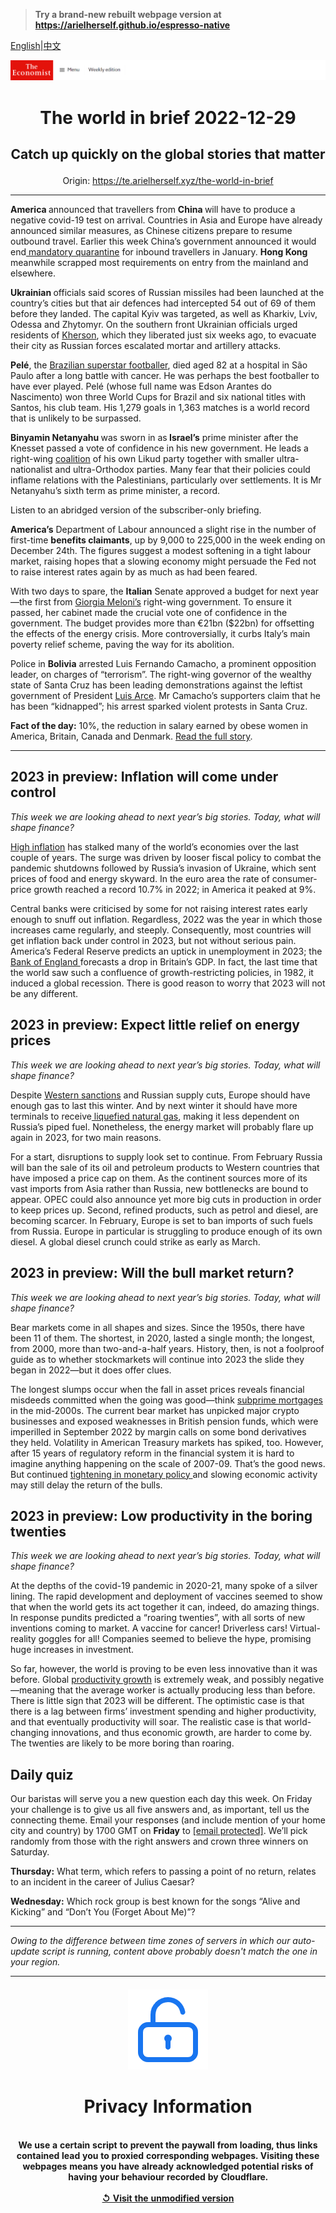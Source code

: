 > **Try a brand-new rebuilt webpage version at https://arielherself.github.io/espresso-native**

[English](https://github.com/arielherself/espresso/blob/main/README.md)|[中文](https://github-com.translate.goog/arielherself/espresso/blob/main/README.md?_x_tr_sl=en&_x_tr_tl=zh-CN&_x_tr_hl=zh-CN&_x_tr_pto=wapp)



![The Economist](menubar.png)

# <p align="center">The world in brief 2022-12-29</p>

## <p align="center">Catch up quickly on the global stories that matter</p>

<p align="center">Origin: <a href="https://te.arielherself.xyz/the-world-in-brief">https://te.arielherself.xyz/the-world-in-brief</a><hr>

<strong>America </strong>announced that travellers from <strong>China </strong>will have to produce a negative covid-19 test on arrival. Countries in Asia and Europe have already announced similar measures, as Chinese citizens prepare to resume outbound travel. Earlier this week China’s government announced it would end[ mandatory quarantine](https://te.arielherself.xyz/leaders/2022/12/07/china-is-loosening-its-covid-restrictions-at-great-risk) for inbound travellers in January. <strong>Hong Kong </strong>meanwhile scrapped most requirements on entry from the mainland and elsewhere.

<strong>Ukrainian </strong>officials said scores of Russian missiles had been launched at the country’s cities but that air defences had intercepted 54 out of 69 of them before they landed. The capital Kyiv was targeted, as well as Kharkiv, Lviv, Odessa and Zhytomyr. On the southern front Ukrainian officials urged residents of [Kherson](https://te.arielherself.xyz/graphic-detail/2022/11/15/the-battle-for-kherson-in-maps), which they liberated just six weeks ago, to evacuate their city as Russian forces escalated mortar and artillery attacks. 

<strong>Pelé</strong>, the [Brazilian superstar footballer](https://te.arielherself.xyz/the-americas/2022/12/29/pele-king-of-the-beautiful-game), died aged 82 at a hospital in São Paulo after a long battle with cancer. He was perhaps the best footballer to have ever played. Pelé (whose full name was Edson Arantes do Nascimento) won three World Cups for Brazil and six national titles with Santos, his club team. His 1,279 goals in 1,363 matches is a world record that is unlikely to be surpassed.

<strong>Binyamin Netanyahu </strong>was sworn in as<strong> Israel’s</strong> prime minister after the Knesset passed a vote of confidence in his new government. He leads a right-wing [coalition](https://te.arielherself.xyz/middle-east-and-africa/2022/11/10/the-changing-nature-of-israeli-politics) of his own Likud party together with smaller ultra-nationalist and ultra-Orthodox parties. Many fear that their policies could inflame relations with the Palestinians, particularly over settlements. It is Mr Netanyahu’s sixth term as prime minister, a record.

Listen to an abridged version of the subscriber-only briefing.

<strong>America’s</strong> Department of Labour announced a slight rise in the number of first-time <strong>benefits claimants</strong>, up by 9,000 to 225,000 in the week ending on December 24th. The figures suggest a modest softening in a tight labour market, raising hopes that a slowing economy might persuade the Fed not to raise interest rates again by as much as had been feared.

With two days to spare, the <strong>Italian</strong> Senate approved a budget for next year—the first from [Giorgia Meloni’s](https://te.arielherself.xyz/the-world-ahead/2022/11/18/italians-will-soon-discover-who-the-real-giorgia-meloni-is) right-wing government. To ensure it passed, her cabinet made the crucial vote one of confidence in the government. The budget provides more than €21bn ($22bn) for offsetting the effects of the energy crisis. More controversially, it curbs Italy’s main poverty relief scheme, paving the way for its abolition.

Police in <strong>Bolivia</strong> arrested Luis Fernando Camacho, a prominent opposition leader, on charges of “terrorism”. The right-wing governor of the wealthy state of Santa Cruz has been leading demonstrations against the leftist government of President [Luis Arce](https://te.arielherself.xyz/the-americas/2020/10/24/dont-mess-up-bolivias-miracle). Mr Camacho’s supporters claim that he has been “kidnapped”; his arrest sparked violent protests in Santa Cruz.

<strong>Fact of the day:</strong> 10%, the reduction in salary earned by obese women in America, Britain, Canada and Denmark. [Read the full story](https://te.arielherself.xyz/christmas-specials/2022/12/20/the-economics-of-thinness).

----------

## 2023 in preview: Inflation will come under control

<em>This week we are looking ahead to next year’s big stories. Today, what will shape finance?</em>

[High inflation](https://te.arielherself.xyz/special-report/2022/10/05/the-inflation-problem-will-get-better-before-it-gets-worse) has stalked many of the world’s economies over the last couple of years. The surge was driven by looser fiscal policy to combat the pandemic shutdowns followed by Russia’s invasion of Ukraine, which sent prices of food and energy skyward. In the euro area the rate of consumer-price growth reached a record 10.7% in 2022; in America it peaked at 9%.

Central banks were criticised by some for not raising interest rates early enough to snuff out inflation. Regardless, 2022 was the year in which those increases came regularly, and steeply. Consequently, most countries will get inflation back under control in 2023, but not without serious pain. America’s Federal Reserve predicts an uptick in unemployment in 2023; the [Bank of England ](https://te.arielherself.xyz/britain/2022/10/27/the-bank-of-england-has-seen-off-several-threats)forecasts a drop in Britain’s GDP. In fact, the last time that the world saw such a confluence of growth-restricting policies, in 1982, it induced a global recession. There is good reason to worry that 2023 will not be any different. 

## 2023 in preview: Expect little relief on energy prices

<em>This week we are looking ahead to next year’s big stories. Today, what will shape finance?</em>

Despite [Western sanctions](https://te.arielherself.xyz/finance-and-economics/2022/08/24/western-sanctions-will-eventually-impair-russias-economy) and Russian supply cuts, Europe should have enough gas to last this winter. And by next winter it should have more terminals to receive[ liquefied natural gas](https://te.arielherself.xyz/business/2022/11/10/can-american-liquefied-natural-gas-rescue-europe), making it less dependent on Russia’s piped fuel. Nonetheless, the energy market will probably flare up again in 2023, for two main reasons.

For a start, disruptions to supply look set to continue. From February Russia will ban the sale of its oil and petroleum products to Western countries that have imposed a price cap on them. As the continent sources more of its vast imports from Asia rather than Russia, new bottlenecks are bound to appear. OPEC could also announce yet more big cuts in production in order to keep prices up. Second, refined products, such as petrol and diesel, are becoming scarcer. In February, Europe is set to ban imports of such fuels from Russia. Europe in particular is struggling to produce enough of its own diesel. A global diesel crunch could strike as early as March.

## 2023 in preview: Will the bull market return?

<em>This week we are looking ahead to next year’s big stories. Today, what will shape finance?</em>

Bear markets come in all shapes and sizes. Since the 1950s, there have been 11 of them. The shortest, in 2020, lasted a single month; the longest, from 2000, more than two-and-a-half years. History, then, is not a foolproof guide as to whether stockmarkets will continue into 2023 the slide they began in 2022—but it does offer clues.

The longest slumps occur when the fall in asset prices reveals financial misdeeds committed when the going was good—think [subprime mortgages](https://te.arielherself.xyz/special-report/2017/05/04/how-the-2007-08-crisis-unfolded) in the mid-2000s. The current bear market has unpicked major crypto businesses and exposed weaknesses in British pension funds, which were imperilled in September 2022 by margin calls on some bond derivatives they held. Volatility in American Treasury markets has spiked, too. However, after 15 years of regulatory reform in the financial system it is hard to imagine anything happening on the scale of 2007-09. That’s the good news. But continued [tightening in monetary policy ](https://te.arielherself.xyz/finance-and-economics/2022/10/13/rates-are-rising-at-unprecedented-speed-when-will-they-bite)and slowing economic activity may still delay the return of the bulls.

## 2023 in preview: Low productivity in the boring twenties

<em>This week we are looking ahead to next year’s big stories. Today, what will shape finance?</em>

At the depths of the covid-19 pandemic in 2020-21, many spoke of a silver lining. The rapid development and deployment of vaccines seemed to show that when the world gets its act together it can, indeed, do amazing things. In response pundits predicted a “roaring twenties”, with all sorts of new inventions coming to market. A vaccine for cancer! Driverless cars! Virtual-reality goggles for all! Companies seemed to believe the hype, promising huge increases in investment.

So far, however, the world is proving to be even less innovative than it was before. Global [productivity growth](https://te.arielherself.xyz/leaders/2022/12/14/why-are-the-rich-worlds-politicians-giving-up-on-economic-growth) is extremely weak, and possibly negative—meaning that the average worker is actually producing less than before. There is little sign that 2023 will be different. The optimistic case is that there is a lag between firms’ investment spending and higher productivity, and that eventually productivity will soar. The realistic case is that world-changing innovations, and thus economic growth, are harder to come by. The twenties are likely to be more boring than roaring.

## Daily quiz

Our baristas will serve you a new question each day this week. On Friday your challenge is to give us all five answers and, as important, tell us the connecting theme. Email your responses (and include mention of your home city and country) by 1700 GMT on <strong>Friday</strong> to [<span class="__cf_email__" data-cfemail="4213372b38073132302731312d0227212d2c2d2f2b31366c212d2f">[email&#160;protected]</span>](https://mail.google.com/mail/?view=cm&amp;fs=1&amp;tf=1&amp;to=QuizEspresso@te.arielherself.xyz). We’ll pick randomly from those with the right answers and crown three winners on Saturday.

<strong>Thursday:</strong> What term, which refers to passing a point of no return, relates to an incident in the career of Julius Caesar?

<strong>Wednesday:</strong> Which rock group is best known for the songs “Alive and Kicking” and “Don’t You (Forget About Me)”?

----------

*Owing to the difference between time zones of servers in which our auto-update script is running, content above probably doesn't match the one in your region.*

|<br><div align="center"><img src="unlock.png" /><h1>Privacy Information</h1></div></br>We use a certain script to prevent the paywall from loading, thus links contained lead you to proxied corresponding webpages. Visiting these webpages means you have already acknowledged potential risks of having your behaviour recorded by Cloudflare.<br><br>[&#x21BA; Visit the unmodified version](README.raw.md)<br><br>|
|-----|
